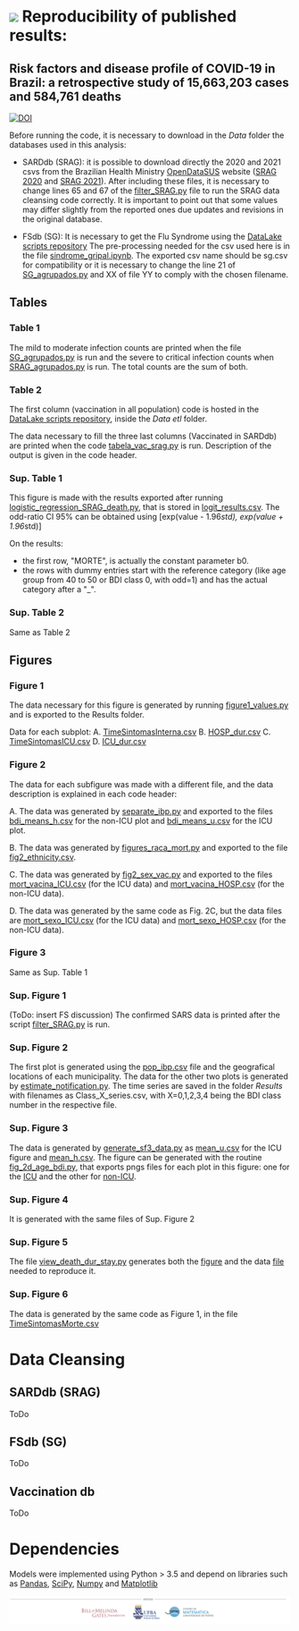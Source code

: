 # <img src="Images/logo.png" width="80"/>  Reproducibility of published results:

## Risk factors and disease profile of COVID-19 in Brazil: a retrospective study of 15,663,203 cases and 584,761 deaths

[![DOI](https://zenodo.org/badge/396775199.svg)](https://doi.org/10.5281/zenodo.6385254)

Before running the code, it is necessary to download in the *Data* folder the
databases used in this analysis:

- SARDdb (SRAG): it is possible to download directly the 2020 and 2021 csvs from
the Brazilian Health Ministry [OpenDataSUS](https://opendatasus.saude.gov.br/)
website ([SRAG 2020](https://opendatasus.saude.gov.br/dataset/srag-2020) and
[SRAG 2021](https://opendatasus.saude.gov.br/dataset/srag-2021-e-2022)). After 
including these files, it is necessary to change lines 65 and 67 of the [filter_SRAG.py](Code/filter_SRAG.py)
file to run the SRAG data cleansing code correctly. It is important to point out
that some values may differ slightly from the reported ones due updates and 
revisions in the original database.

- FSdb (SG): It is necessary to get the Flu Syndrome using the 
[DataLake scripts repository](https://github.com/PAMepi/PAMepi_scripts_datalake)
The pre-processing needed for the csv used here is in the file [sindrome_gripal.ipynb](https://github.com/PAMepi/PAMepi_scripts_datalake/blob/main/Data%20etl/sindrome_gripal.ipynb). The exported csv name should be sg.csv for 
compatibility or it is necessary to change the line 21 of [SG_agrupados.py](Code/SG_agrupados.py) and
XX of file YY to comply with the chosen filename.


## Tables

### Table 1

The mild to moderate infection counts are printed when the file [SG_agrupados.py](Code/SG_agrupados.py)
is run and the severe to critical infection counts when [SRAG_agrupados.py](Code/SRAG_agrupados.py)
is run. The total counts are the sum of both.

### Table 2

The first column (vaccination in all population) code is hosted in the
[DataLake scripts repository](https://github.com/PAMepi/PAMepi_scripts_datalake),
inside the *Data etl* folder.

The data necessary to fill the three last columns (Vaccinated in SARDdb) are
printed when the code [tabela_vac_srag.py](Code/tabela_vac_srag.py) is run.
Description of the output is given in the code header.

### Sup. Table 1

This figure is made with the results exported after running [logistic_regression_SRAG_death.py](Code/logistic_regression_SRAG_death.py),
that is stored in [logit_results.csv](Results/logit_results.csv). The odd-ratio CI 95\% can be
obtained using \[exp(value - 1.96*std), exp(value + 1.96*std)\]

On the results:
- the first row, "MORTE", is actually the constant parameter b0.
- the rows with dummy entries start with the reference category (like
age group from 40 to 50 or BDI class 0, with odd=1) and has the actual category
after a "\_".

### Sup. Table 2

Same as Table 2

## Figures


### Figure 1

The data necessary for this figure is generated by running [figure1_values.py](Code/figure1_values.py)
and is exported to the Results folder.

Data for each subplot:
A. [TimeSintomasInterna.csv](Results/TimeSintomasInterna.csv)
B. [HOSP_dur.csv](Results/HOSP_dur.csv)
C. [TimeSintomasICU.csv](Results/TimeSintomasICU.csv)
D. [ICU_dur.csv](Results/ICU_dur.csv)


### Figure 2

The data for each subfigure was made with a different file, and the data 
description is explained in each code header:

A. The data was generated by [separate_ibp.py](Code/separate_ibp.py)
and exported to the files [bdi_means_h.csv](Results/bdi_means_h.csv) for the 
non-ICU plot and [bdi_means_u.csv](Results/bdi_means_u.csv) for the ICU plot.

B. The data was generated by [figures_raca_mort.py](Code/figures_raca_mort.py)
and exported to the file [fig2_ethnicity.csv](Results/fig2_ethnicity.csv).

C. The data was generated by [fig2_sex_vac.py](Code/fig2_sex_vac.py)
and exported to the files [mort_vacina_ICU.csv](Results/mort_vacina_ICU.csv) (for the ICU data)
and [mort_vacina_HOSP.csv](Results/mort_vacina_HOSP.csv) (for the non-ICU data).

D. The data was generated by the same code as Fig. 2C, but the data files are
[mort_sexo_ICU.csv](Results/mort_vacina_ICU.csv) (for the ICU data)
and [mort_sexo_HOSP.csv](Results/mort_vacina_HOSP.csv) (for the non-ICU data).

### Figure 3

Same as Sup. Table 1

### Sup. Figure 1

(ToDo: insert FS discussion)
The confirmed SARS data is printed after the script [filter_SRAG.py](Code/filter_SRAG.py) is run.

### Sup. Figure 2

The first plot is generated using the [pop_ibp.csv](Data/pop_ibp.csv) file and
the geografical locations of each municipality.
The data for the other two plots is generated by [estimate_notification.py](Code/estimate_notification.py).
The time series are saved in the folder *Results* with filenames as
Class\_X\_series.csv, with X=0,1,2,3,4 being the BDI class number in the 
respective file.

### Sup. Figure 3

The data is generated by [generate_sf3_data.py](Code/generate_sf3_data.py) as
[mean_u.csv](Results/mean_u.csv) for the ICU figure and [mean_h.csv](Results/mean_h.csv).
The figure can be generated with the routine [fig_2d_age_bdi.py](Code/fig_2d_age_bdi.py),
that exports pngs files for each plot in this figure: one for the [ICU](Figures/contour_ICU_mortality.png)
and the other for [non-ICU](Figures/contour_HOSP_mortality.png).

### Sup. Figure 4

It is generated with the same files of Sup. Figure 2

### Sup. Figure 5

The file [view_death_dur_stay.py](Code/view_death_dur_stay.py) generates
both the [figure](Figures/SFig5.png) and the data [file](Results/mort_dur_hosp.csv) needed to reproduce it.

### Sup. Figure 6

The data is generated by the same code as Figure 1, in the file [TimeSintomasMorte.csv](Results/TimeSintomasMorte.csv)

# Data Cleansing

## SARDdb (SRAG)

ToDo

## FSdb (SG)

ToDo

## Vaccination db

ToDo

# Dependencies

Models were implemented using Python > 3.5 and depend on libraries such as [Pandas](https://github.com/pandas-dev/pandas), [SciPy](https://github.com/scipy/scipy), [Numpy](https://github.com/numpy/numpy) and [Matplotlib](https://github.com/matplotlib/matplotlib) 


![](../Images/apoio.png)

